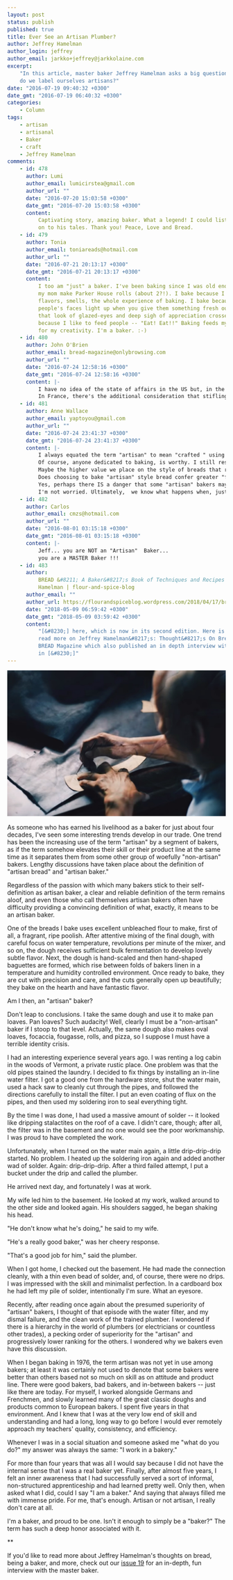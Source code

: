 ```yaml
---
layout: post
status: publish
published: true
title: Ever See an Artisan Plumber?
author: Jeffrey Hamelman
author_login: jeffrey
author_email: jarkko+jeffrey@jarkkolaine.com
excerpt:
    "In this article, master baker Jeffrey Hamelman asks a big question: why
    do we label ourselves artisans?"
date: "2016-07-19 09:40:32 +0300"
date_gmt: "2016-07-19 06:40:32 +0300"
categories:
    - Column
tags:
    - artisan
    - artisanal
    - Baker
    - craft
    - Jeffrey Hamelman
comments:
    - id: 478
      author: Lumi
      author_email: lumicirstea@gmail.com
      author_url: ""
      date: "2016-07-20 15:03:58 +0300"
      date_gmt: "2016-07-20 15:03:58 +0300"
      content:
          Captivating story, amazing baker. What a legend! I could listen on and
          on to his tales. Thank you! Peace, Love and Bread.
    - id: 479
      author: Tonia
      author_email: toniareads@hotmail.com
      author_url: ""
      date: "2016-07-21 20:13:17 +0300"
      date_gmt: "2016-07-21 20:13:17 +0300"
      content:
          I too am "just" a baker. I've been baking since I was old enough to "help"
          my mom make Parker House rolls (about 2?!). I bake because I like the textures,
          flavors, smells, the whole experience of baking. I bake because I love to see
          people's faces light up when you give them something fresh out of the oven, when
          that look of glazed-eyes and deep sigh of appreciation crosses their face. I bake
          because I like to feed people -- "Eat! Eat!!" Baking feeds my soul, is an outlet
          for my creativity. I'm a baker. :-)
    - id: 480
      author: John O'Brien
      author_email: bread-magazine@onlybrowsing.com
      author_url: ""
      date: "2016-07-24 12:58:16 +0300"
      date_gmt: "2016-07-24 12:58:16 +0300"
      content: |-
          I have no idea of the state of affairs in the US but, in the U.K., at least, the word 'bread', itself, has been sullied by the doughy pap turned out by no-time processes, which is the vast majority of what's on offer to the public.  I think many bakers of real bread feel the need to differentiate their loaves and to distance themselves from those who churn out the indigestible article now masquerading as 'bread'.
          In France, there's the additional consideration that stifling bureaucracy confronts anyone setting out on any commercial endeavour, to the point where many prefer to work 'on the black' or beneath the government's radar. I'm told that another option for those producing foodstuffs is to label your product 'artisnal'. You can then make whatever it is in your unlicensed home kitchen and sell it with impunity. That may not be the official position, but then, much of what happens in France these days happens 'unofficially', so I have no reason to doubt that there's a grain, at least, of truth in the matter.
    - id: 481
      author: Anne Wallace
      author_email: yaptoyou@gmail.com
      author_url: ""
      date: "2016-07-24 23:41:37 +0300"
      date_gmt: "2016-07-24 23:41:37 +0300"
      content: |-
          I always equated the term "artisan" to mean "crafted " using long fermentation, flours without additives, with an attention to the "art" of bread making and not the "$dough$" of fast, mass produced breads.
          Of course, anyone dedicated to baking, is worthy. I still respected the bakers regardless of their chosen path in the profession.
          Maybe the higher value we place on the style of breads that require more time, those we today call "artisan", is being automatically shifted to the bakers making these type of breads? Are we elitists maligning "commercial" bakers? Or are we critical only of mass-produced supermarket products?
          Does choosing to bake "artisan" style bread confer greater "foodie" status automatically?
          Yes, perhaps there IS a danger that some "artisan" bakers may get an inflated sense of self-worth, basking in the name of their "artisan" bread. But, just like turning on faucet to test a repair, one bite of bread tends to speak for itself, revealing the labor of love, the skill, the integrity of the process.
          I'm not worried. Ultimately,  we know what happens when, just like bread, egos rise too high. We have the chance to learn from our mistakes.
    - id: 482
      author: Carlos
      author_email: cmzs@hotmail.com
      author_url: ""
      date: "2016-08-01 03:15:18 +0300"
      date_gmt: "2016-08-01 03:15:18 +0300"
      content: |-
          Jeff... you are NOT an "Artisan"  Baker...
          you are a MASTER Baker !!!
    - id: 483
      author:
          BREAD &#8211; A Baker&#8217;s Book of Techniques and Recipes by Jeffrey
          Hamelman | flour-and-spice-blog
      author_email: ""
      author_url: https://flourandspiceblog.wordpress.com/2018/04/17/bread-a-bakers-book-of-techniques-and-recipes-by-jeffrey-hamelman/
      date: "2018-05-09 06:59:42 +0300"
      date_gmt: "2018-05-09 03:59:42 +0300"
      content:
          "[&#8230;] here, which is now in its second edition. Here is a link to
          read more on Jeffrey Hamelman&#8217;s: Thought&#8217;s On Bread from a post in
          BREAD Magazine which also published an in depth interview with Jeffrey Hamelman
          in [&#8230;]"
---
```


![An artisan at work](/assets/blog/artisan.jpg)

As someone who has earned his livelihood as a baker for just about four decades, I've seen some interesting trends develop in our trade. One trend has been the increasing use of the term "artisan" by a segment of bakers, as if the term somehow elevates their skill or their product line at the same time as it separates them from some other group of woefully "non-artisan" bakers. Lengthy discussions have taken place about the definition of "artisan bread" and "artisan baker."

Regardless of the passion with which many bakers stick to their self-definition as artisan baker, a clear and reliable definition of the term remains aloof, and even those who call themselves artisan bakers often have difficulty providing a convincing definition of what, exactly, it means to be an artisan baker.

One of the breads I bake uses excellent unbleached flour to make, first of all, a fragrant, ripe poolish. After attentive mixing of the final dough, with careful focus on water temperature, revolutions per minute of the mixer, and so on, the dough receives sufficient bulk fermentation to develop lovely subtle flavor. Next, the dough is hand-scaled and then hand-shaped baguettes are formed, which rise between folds of bakers linen in a temperature and humidity controlled environment. Once ready to bake, they are cut with precision and care, and the cuts generally open up beautifully; they bake on the hearth and have fantastic flavor.

Am I then, an "artisan" baker?

Don't leap to conclusions. I take the same dough and use it to make pan loaves. Pan loaves? Such audacity! Well, clearly I must be a "non-artisan" baker if I stoop to that level. Actually, the same dough also makes oval loaves, focaccia, fougasse, rolls, and pizza, so I suppose I must have a terrible identity crisis.

I had an interesting experience several years ago. I was renting a log cabin in the woods of Vermont, a private rustic place. One problem was that the old pipes stained the laundry. I decided to fix things by installing an in-line water filter. I got a good one from the hardware store, shut the water main, used a hack saw to cleanly cut through the pipes, and followed the directions carefully to install the filter. I put an even coating of flux on the pipes, and then used my soldering iron to seal everything tight.

By the time I was done, I had used a massive amount of solder -- it looked like dripping stalactites on the roof of a cave. I didn't care, though; after all, the filter was in the basement and no one would see the poor workmanship. I was proud to have completed the work.

Unfortunately, when I turned on the water main again, a little drip-drip-drip started. No problem. I heated up the soldering iron again and added another wad of solder. Again: drip-drip-drip. After a third failed attempt, I put a bucket under the drip and called the plumber.

He arrived next day, and fortunately I was at work.

My wife led him to the basement. He looked at my work, walked around to the other side and looked again. His shoulders sagged, he began shaking his head.

"He don't know what he's doing," he said to my wife.

"He's a really good baker," was her cheery response.

"That's a good job for him," said the plumber.

When I got home, I checked out the basement. He had made the connection cleanly, with a thin even bead of solder, and, of course, there were no drips. I was impressed with the skill and minimalist perfection. In a cardboard box he had left my pile of solder, intentionally I'm sure. What an eyesore.

Recently, after reading once again about the presumed superiority of "artisan" bakers, I thought of that episode with the water filter, and my dismal failure, and the clean work of the trained plumber. I wondered if there is a hierarchy in the world of plumbers (or electricians or countless other trades), a pecking order of superiority for the "artisan" and progressively lower ranking for the others. I wondered why we bakers even have this discussion.

When I began baking in 1976, the term artisan was not yet in use among bakers; at least it was certainly not used to denote that some bakers were better than others based not so much on skill as on attitude and product line. There were good bakers, bad bakers, and in-between bakers -- just like there are today. For myself, I worked alongside Germans and Frenchmen, and slowly learned many of the great classic doughs and products common to European bakers. I spent five years in that environment. And I knew that I was at the very low end of skill and understanding and had a long, long way to go before I would ever remotely approach my teachers' quality, consistency, and efficiency.

Whenever I was in a social situation and someone asked me "what do you do?" my answer was always the same: "I work in a bakery."

For more than four years that was all I would say because I did not have the internal sense that I was a real baker yet. Finally, after almost five years, I felt an inner awareness that I had successfully served a sort of informal, non-structured apprenticeship and had learned pretty well. Only then, when asked what I did, could I say "I am a baker." And saying that always filled me with immense pride. For me, that's enough. Artisan or not artisan, I really don't care at all.

I'm a baker, and proud to be one. Isn't it enough to simply be a "baker?" The term has such a deep honor associated with it.

\*\*

If you'd like to read more about Jeffrey Hamelman's thoughts on bread, being a baker, and more, check out our [issue 19](https://bread-magazine.com/issues/) for an in-depth, fun interview with the master baker.
